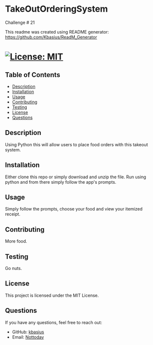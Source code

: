 # TakeOutOrderingSystem

Challenge # 21

This readme was created using README generator: https://github.com/Kbasius/ReadM_Generator

# [![License: MIT](https://img.shields.io/badge/License-MIT-yellow.svg)](https://opensource.org/licenses/MIT)

## Table of Contents
- [Description](#description)
- [Installation](#installation)
- [Usage](#usage)
- [Contributing](#contributing)
- [Testing](#testing)
- [License](#license)
- [Questions](#questions)

## Description
Using Python this will allow users to place food orders with this takeout system.

## Installation
Either clone this repo or simply download and unzip the file. Run using python and from there simply follow the app's prompts.

## Usage
Simply follow the prompts, choose your food and view your itemized receipt.

## Contributing
More food.

## Testing
Go nuts.

## License
This project is licensed under the MIT License.

## Questions
If you have any questions, feel free to reach out:
- GitHub: [kbasius](https://github.com/kbasius)
- Email: [Nottoday](mailto:Nottoday)